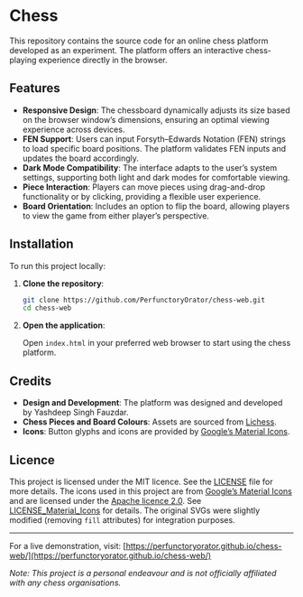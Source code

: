 # Chess

This repository contains the source code for an online chess platform developed as an experiment. The platform offers an interactive chess-playing experience directly in the browser.

## Features

- **Responsive Design**: The chessboard dynamically adjusts its size based on the browser window’s dimensions, ensuring an optimal viewing experience across devices.
- **FEN Support**: Users can input Forsyth–Edwards Notation (FEN) strings to load specific board positions. The platform validates FEN inputs and updates the board accordingly.
- **Dark Mode Compatibility**: The interface adapts to the user’s system settings, supporting both light and dark modes for comfortable viewing.
- **Piece Interaction**: Players can move pieces using drag-and-drop functionality or by clicking, providing a flexible user experience.
- **Board Orientation**: Includes an option to flip the board, allowing players to view the game from either player’s perspective.

## Installation

To run this project locally:

1. **Clone the repository**:

   ```bash
   git clone https://github.com/PerfunctoryOrator/chess-web.git
   cd chess-web
   ```

2. **Open the application**:

   Open `index.html` in your preferred web browser to start using the chess platform.

## Credits

- **Design and Development**: The platform was designed and developed by Yashdeep Singh Fauzdar.
- **Chess Pieces and Board Colours**: Assets are sourced from [Lichess](https://lichess.org/).
- **Icons**: Button glyphs and icons are provided by [Google’s Material Icons](https://fonts.google.com/icons).

## Licence

This project is licensed under the MIT licence. See the [LICENSE](LICENSE) file for more details.
The icons used in this project are from [Google’s Material Icons](https://fonts.google.com/icons) and are licensed under the [Apache licence 2.0](https://www.apache.org/licenses/LICENSE-2.0). See [LICENSE_Material_Icons](LICENSE_Material_Icons) for details. The original SVGs were slightly modified (removing `fill` attributes) for integration purposes.

---

For a live demonstration, visit: [https://perfunctoryorator.github.io/chess-web/](https://perfunctoryorator.github.io/chess-web/)

*Note: This project is a personal endeavour and is not officially affiliated with any chess organisations.*
